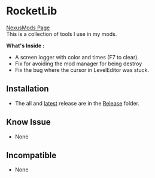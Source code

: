 # RocketLib

[NexusMods Page](https://www.nexusmods.com/broforce/mods/9)  
This is a collection of tools I use in my mods.

**What's Inside :**  

* A screen logger with color and times (F7 to clear).
* Fix for avoiding the mod manager for being destroy
* Fix the bug where the cursor in LevelEditor was stuck.

## Installation

* The all and [latest](./Release/RocketLib.zip) release are in the [Release](./Release/) folder.

## Know Issue

* None

## Incompatible

* None
